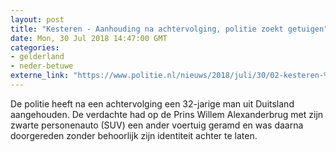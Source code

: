 ```yaml
---
layout: post
title: "Kesteren - Aanhouding na achtervolging, politie zoekt getuigen"
date: Mon, 30 Jul 2018 14:47:00 GMT
categories: 
- gelderland 
- neder-betuwe 
externe_link: "https://www.politie.nl/nieuws/2018/juli/30/02-kesteren-%E2%80%93-aanhouding-na-achtervolging-politie-zoekt-getuigen.html"
---
```


De politie heeft na een achtervolging een 32-jarige man uit Duitsland aangehouden. De verdachte had op de Prins Willem Alexanderbrug met zijn zwarte personenauto (SUV) een ander voertuig geramd en was daarna doorgereden zonder behoorlijk zijn identiteit achter te laten.
